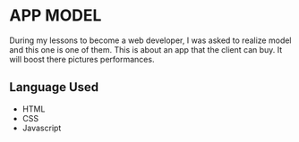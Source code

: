 # APP MODEL

During my lessons to become a web developer, I was asked to realize model and this one is one of them. This is about an app that the client can buy. It will boost there pictures performances.

## Language Used

- HTML
- CSS
- Javascript